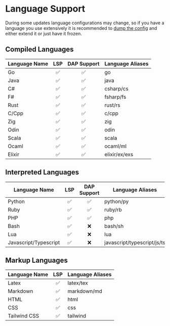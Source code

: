 # Language Support

During some updates language configurations may change, so if you have a language you use extensively it is recommended to [dump the config](./making_a_lang_config#dumping-an-included-language-config) and either extend it or just have it frozen.

## Compiled Languages

| Language Name | LSP | DAP Support | Language Aliases|
| ------------- | :--------------: | :--------------: | --------------|
| Go | ✅ | ✅ | go |
| Java | ✅ | ✅ | java |
| C# | ✅ | ✅ | csharp/cs |
| F# | ✅ | ✅ | fsharp/fs |
| Rust | ✅ | ✅ | rust/rs |
| C/Cpp | ✅ | ✅ | c/cpp |
| Zig | ✅ | ✅ | zig |
| Odin | ✅ | ✅ | odin |
| Scala | ✅ | ✅ | scala |
| Ocaml | ✅ | ✅ | ocaml/ml |
| Elixir | ✅ | ✅ | elixir/ex/exs |

## Interpreted Languages

| Language Name | LSP | DAP Support | Language Aliases|
| ------------- | :--------------: | :--------------: | --------------|
| Python | ✅ | ✅ | python/py |
| Ruby | ✅ | ✅ | ruby/rb |
| PHP | ✅ | ✅ | php |
| Bash | ✅ | ❌ | bash/sh |
| Lua | ✅ | ❌ | lua |
| Javascript/Typescript | ✅ | ❌ | javascript/typescript/js/ts |

## Markup Languages

| Language Name | LSP |Language Aliases|
| ------------- | :--------------: | --------------|
| Latex | ✅ | latex/tex |
| Markdown | ✅ | markdown/md |
| HTML |  ✅  | html |
| CSS |  ✅  | css |
| Tailwind CSS |  ✅  | tailwind |
